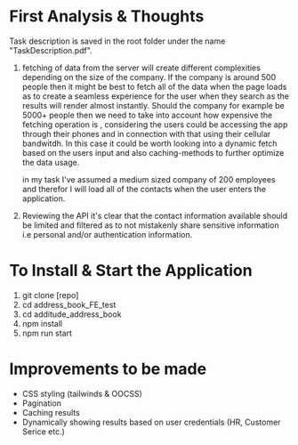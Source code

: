 # First Analysis & Thoughts

Task description is saved in the root folder under the name "TaskDescription.pdf".

1. fetching of data from the server will create different complexities depending on the size of the company. If the company is around 500 people
   then it might be best to fetch all of the data when the page loads as to create a seamless experience for the user when they search as the results
   will render almost instantly.
   Should the company for example be 5000+ people then we need to take into account how expensive the fetching operation is , considering the users
   could be accessing the app through their phones and in connection with that using their cellular bandwitdh. In this case it could be worth looking
   into a dynamic fetch based on the users input and also caching-methods to further optimize the data usage.

   in my task I've assumed a medium sized company of 200 employees and therefor I will load all of the contacts when the user enters the application.

2. Reviewing the API it's clear that the contact information available should be limited and filtered as to not mistakenly share
   sensitive information i.e personal and/or authentication information.

# To Install & Start the Application

1. git clone [repo]
2. cd address_book_FE_test
3. cd additude_address_book
4. npm install
5. npm run start

# Improvements to be made

- CSS styling (tailwinds & OOCSS)
- Pagination
- Caching results
- Dynamically showing results based on user credentials (HR, Customer Serice etc.)
